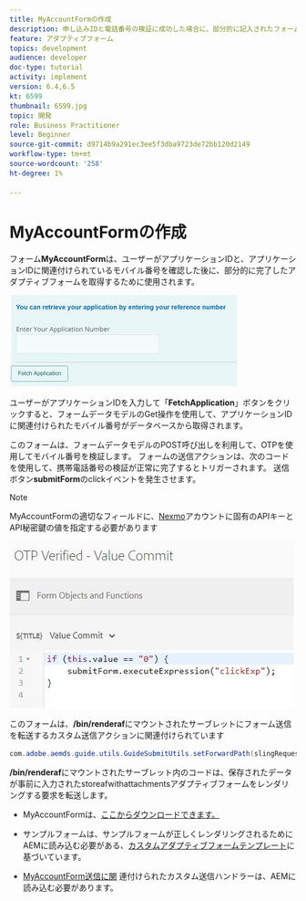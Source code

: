 ```yaml
---
title: MyAccountFormの作成
description: 申し込みIDと電話番号の検証に成功した場合に、部分的に記入されたフォームを取得するためのmyaccountフォームを作成します。
feature: アダプティブフォーム
topics: development
audience: developer
doc-type: tutorial
activity: implement
version: 6.4,6.5
kt: 6599
thumbnail: 6599.jpg
topic: 開発
role: Business Practitioner
level: Beginner
source-git-commit: d9714b9a291ec3ee5f3dba9723de72bb120d2149
workflow-type: tm+mt
source-wordcount: '258'
ht-degree: 1%

---
```




# MyAccountFormの作成

フォーム&#x200B;**MyAccountForm**&#x200B;は、ユーザーがアプリケーションIDと、アプリケーションIDに関連付けられているモバイル番号を確認した後に、部分的に完了したアダプティブフォームを取得するために使用されます。

![マイアカウントフォーム](assets/6599.JPG)

ユーザーがアプリケーションIDを入力して「**FetchApplication**」ボタンをクリックすると、フォームデータモデルのGet操作を使用して、アプリケーションIDに関連付けられたモバイル番号がデータベースから取得されます。

このフォームは、フォームデータモデルのPOST呼び出しを利用して、OTPを使用してモバイル番号を検証します。 フォームの送信アクションは、次のコードを使用して、携帯電話番号の検証が正常に完了するとトリガーされます。 送信ボタン&#x200B;**submitForm**&#x200B;のclickイベントを発生させます。

>[!NOTE]
> MyAccountFormの適切なフィールドに、[Nexmo](https://dashboard.nexmo.com/)アカウントに固有のAPIキーとAPI秘密鍵の値を指定する必要があります

![トリガー送信](assets/trigger-submit.JPG)



このフォームは、**/bin/renderaf**&#x200B;にマウントされたサーブレットにフォーム送信を転送するカスタム送信アクションに関連付けられています

```java
com.adobe.aemds.guide.utils.GuideSubmitUtils.setForwardPath(slingRequest,"/bin/renderaf",null,null);
```

**/bin/renderaf**&#x200B;にマウントされたサーブレット内のコードは、保存されたデータが事前に入力されたstoreafwithattachmentsアダプティブフォームをレンダリングする要求を転送します。


* MyAccountFormは、[ここからダウンロードできます。](assets/my-account-form.zip)

* サンプルフォームは、サンプルフォームが正しくレンダリングされるためにAEMに読み込む必要がある、[カスタムアダプティブフォームテンプレート](assets/custom-template-with-page-component.zip)に基づいています。

* [MyAccountForm送信に関](assets/custom-submit-my-account-form.zip) 連付けられたカスタム送信ハンドラーは、AEMに読み込む必要があります。
